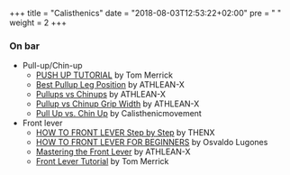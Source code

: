 +++
title = "Calisthenics"
date = "2018-08-03T12:53:22+02:00"
pre = "<i class='fa fa-angle-right'></i> "
weight = 2
+++

### On bar

* Pull-up/Chin-up
  * [PUSH UP TUTORIAL](https://youtu.be/yvgp8R0fbWg) by Tom Merrick
  * [Best Pullup Leg Position](https://youtu.be/7KG5UCkNU9U) by ATHLEAN-X
  * [Pullups vs Chinups](https://youtu.be/_XH6TV4HZuc) by ATHLEAN-X
  * [Pullup vs Chinup Grip Width](https://youtu.be/vY9avl0B1I0) by ATHLEAN-X
  * [Pull Up vs. Chin Up](https://youtu.be/UfhT0OSUU0w) by Calisthenicmovement
* Front lever
  * [HOW TO FRONT LEVER Step by Step](https://youtu.be/Ev2caBjnwRo) by THENX
  * [HOW TO FRONT LEVER FOR BEGINNERS](https://youtu.be/X3cBwpEjaHs) by Osvaldo Lugones
  * [Mastering the Front Lever](https://youtu.be/eXYCKTwK9EI) by ATHLEAN-X
  * [Front Lever Tutorial](https://youtu.be/abT3pEtoBh4) by Tom Merrick
